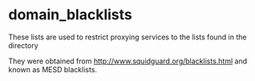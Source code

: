 # domain_blacklists

These lists are used to restrict proxying services to the lists found in the directory

They were obtained from http://www.squidguard.org/blacklists.html and known as MESD blacklists.